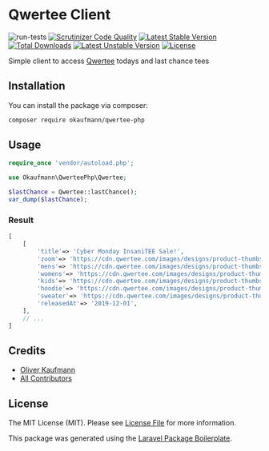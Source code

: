 # Qwertee Client
![run-tests](https://github.com/okaufmann/qwertee-php/workflows/run-tests/badge.svg)
[![Scrutinizer Code Quality](https://scrutinizer-ci.com/g/okaufmann/qwertee-php/badges/quality-score.png?b=master)](https://scrutinizer-ci.com/g/okaufmann/qwertee-php/?branch=master)
[![Latest Stable Version](https://poser.pugx.org/okaufmann/qwertee-php/v/stable)](https://packagist.org/packages/okaufmann/qwertee-php)
[![Total Downloads](https://poser.pugx.org/okaufmann/qwertee-php/downloads)](https://packagist.org/packages/okaufmann/qwertee-php)
[![Latest Unstable Version](https://poser.pugx.org/okaufmann/qwertee-php/v/unstable)](https://packagist.org/packages/okaufmann/qwertee-php)
[![License](https://poser.pugx.org/okaufmann/qwertee-php/license)](https://packagist.org/packages/okaufmann/qwertee-php)


Simple client to access [Qwertee](https://www.qwertee.com) todays and last chance tees

## Installation

You can install the package via composer:

```bash
composer require okaufmann/qwertee-php
```

## Usage

```php
require_once 'vendor/autoload.php';

use Okaufmann\QwerteePhp\Qwertee;

$lastChance = Qwertee::lastChance();
var_dump($lastChance);
```

### Result

```php
[
    [
        'title'=> 'Cyber Monday InsaniTEE Sale!',
        'zoom'=> 'https://cdn.qwertee.com/images/designs/product-thumbs/1575287644-156381-zoom-500x600.jpg',
        'mens'=> 'https://cdn.qwertee.com/images/designs/product-thumbs/1575287644-156381-mens-500x600.jpg',
        'womens'=> 'https://cdn.qwertee.com/images/designs/product-thumbs/1575287644-156381-womens-500x600.jpg',
        'kids'=> 'https://cdn.qwertee.com/images/designs/product-thumbs/1575287644-156381-kids-500x600.jpg',
        'hoodie'=> 'https://cdn.qwertee.com/images/designs/product-thumbs/1575287644-156381-hoodie-500x600.jpg',
        'sweater'=> 'https://cdn.qwertee.com/images/designs/product-thumbs/1575287644-156381-sweater-500x600.jpg',
        'releasedAt'=> '2019-12-01',
    ],
    // ...
]
```

## Credits

- [Oliver Kaufmann](https://github.com/okaufmann)
- [All Contributors](../../contributors)

## License

The MIT License (MIT). Please see [License File](LICENSE.md) for more information.


This package was generated using the [Laravel Package Boilerplate](https://laravelpackageboilerplate.com).